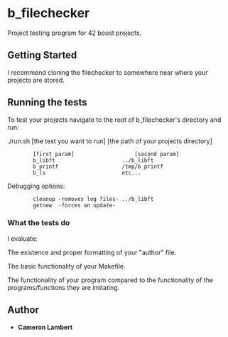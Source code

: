 # b_filechecker

Project testing program for 42 boost projects.

## Getting Started

I recommend cloning the filechecker to somewhere near where your projects are stored.

## Running the tests

To test your projects navigate to the root of b_filechecker's directory and run:

./run.sh [the test you want to run] [the path of your projects directory]

			[first param]					[second param]
			b_libft						../b_libft
			b_printf					/tmp/b_printf
			b_ls						etc...

Debugging options:
			
			cleanup	-removes log files- ../b_libft
			getnew	-forces an update-

### What the tests do

I evaluate:

The existence and proper formatting of your "author" file.

The basic functionality of your Makefile.

The functionality of your program compared to the functionality of the programs/functions they are imitating.

## Author

* **Cameron Lambert**

